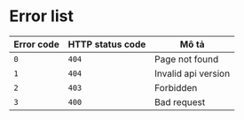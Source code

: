 # Error list

| Error code | HTTP status code | Mô tả               |
| ---------- | ---------------- | ------------------- |
| `0`        | `404`            | Page not found      |
| `1`        | `404`            | Invalid api version |
| `2`        | `403`            | Forbidden           |
| `3`        | `400`            | Bad request         |
